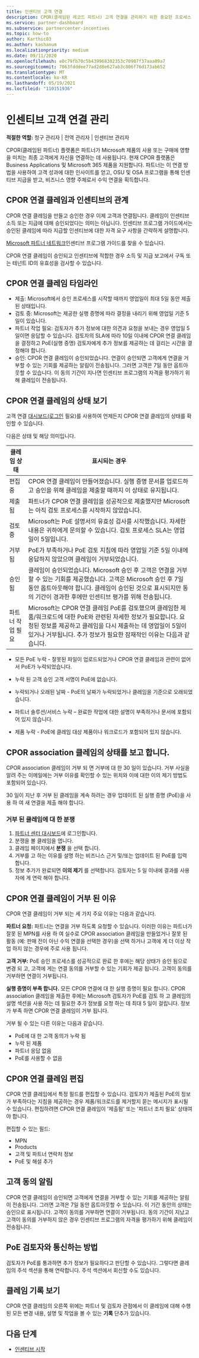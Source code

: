 ```yaml
---
title: 인센티브 고객 연결
description: CPOR(클레임된 레코드 파트너) 고객 연결을 관리하기 위한 중요한 프로세스 및 타임라인을 이해합니다.
ms.service: partner-dashboard
ms.subservice: partnercenter-incentives
ms.topic: how-to
author: Karthic83
ms.author: kashanum
ms.localizationpriority: medium
ms.date: 09/11/2020
ms.openlocfilehash: e0c79fb70c5b439968302353c70907f37aaa09a7
ms.sourcegitcommit: 7063fdddee77ad2d8e627ab3c806f76d173ab652
ms.translationtype: MT
ms.contentlocale: ko-KR
ms.lasthandoff: 05/19/2021
ms.locfileid: "110151936"
---
```

# <a name="manage-incentives-customer-associations"></a>인센티브 고객 연결 관리

**적절한 역할:** 청구 관리자 | 전역 관리자 | 인센티브 관리자

CPOR(클레임된 파트너) 플랫폼은 파트너가 Microsoft 제품의 사용 또는 구매에 영향을 미치는 최종 고객에게 자신을 연결하는 데 사용됩니다. 현재 CPOR 플랫폼은 Business Applications 및 Microsoft 365 제품을 지원합니다. 파트너는 이 연결 방법을 사용하여 고객 성과에 대한 인사이트를 얻고, OSU 및 OSA 프로그램을 통해 인센티브 지급을 받고, 비즈니스 영향 주체로서 수익 연결을 획득합니다.  

## <a name="how-your-cpor-association-claim-relates-to-incentives"></a>CPOR 연결 클레임과 인센티브의 관계

CPOR 연결 클레임을 만들고 승인한 경우 이제 고객과 연결됩니다. 클레임이 인센티브 소득 또는 지급에 대해 승인되었다는 의미는 아닙니다. 인센티브 프로그램 가이드에서는 승인된 클레임에 따라 지급할 인센티브에 대한 자격 요구 사항을 간략하게 설명합니다.

[Microsoft 파트너 네트워크](https://aka.ms/partnerincentives)인센티브 프로그램 가이드를 찾을 수 있습니다.

CPOR 연결 클레임이 승인되고 인센티브에 적합한 경우 소득 및 지급 보고에서 구독 또는 테넌트 ID의 유효성을 검사할 수 있습니다. 

## <a name="cpor-association-claims-timeline"></a>CPOR 연결 클레임 타임라인

- 제출: Microsoft에서 승인 프로세스를 시작할 때까지 영업일이 최대 5일 동안 제출된 상태입니다.
- 검토 중: Microsoft는 제공한 실행 증명에 따라 결정을 내리기 위해 영업일 기준 5일이 있습니다.
- 파트너 작업 필요: 검토자가 추가 정보에 대한 의견과 요청을 보내는 경우 영업일 5일이면 응답할 수 있습니다. 검토자의 SLA에 따라 10일 이내에 CPOR 연결 클레임을 결정하고 PoE(실행 증명) 검토자에게 추가 정보를 제공하는 데 걸리는 시간을 결정해야 합니다.
- 승인: CPOR 연결 클레임이 승인되었습니다. 연결이 승인되면 고객에게 연결을 거부할 수 있는 기회를 제공하는 알림이 전송됩니다. 그러면 고객은 7일 동안 옵트아웃할 수 있습니다. 이 동의 기간이 지나면 인센티브 프로그램의 자격을 평가하기 위해 클레임이 전송됩니다.

## <a name="view-the-status-of-your-cpor-association-claim"></a>CPOR 연결 클레임의 상태 보기

고객 연결 [대시보드(로그인](https://partner.microsoft.com/dashboard/incentives/claims/associations) 필요)를 사용하여 언제든지 CPOR 연결 클레임의 상태를 확인할 수 있습니다.

다음은 상태 및 해당 의미입니다.

| 클레임 상태 | 표시되는 경우 |
| ------ | ----------- | 
|  편집 중  | CPOR 연결 클레임이 만들어졌습니다. 실행 증명 문서를 업로드하고 승인을 위해 클레임을 제출할 때까지 이 상태로 유지됩니다.   |
|  제출됨  | 파트너가 CPOR 연결 클레임을 성공적으로 제출했지만 Microsoft는 아직 검토 프로세스를 시작하지 않았습니다.   |
|  검토 중  | Microsoft는 PoE 설명서의 유효성 검사를 시작했습니다. 자세한 내용은 귀하에게 문의할 수 있습니다. 검토 프로세스 SLA는 영업일이 5일입니다.  |
|  거부됨  | PoE가 부족하거나 PoE 검토 지침에 따라 영업일 기준 5일 이내에 응답하지 않았으며 클레임이 거부되었습니다.   |
|  승인됨  | 클레임이 승인되었습니다. Microsoft 승인 후 고객은 연결을 거부할 수 있는 기회를 제공했습니다. 고객은 Microsoft 승인 후 7일 동안 옵트아웃해야 합니다. 클레임이 승인된 것으로 표시되지만 동의 기간이 경과한 후에만 인센티브 평가를 위해 전송됩니다.   |
|  파트너 작업 필요  | Microsoft는 CPOR 연결 클레임 PoE를 검토했으며 클레임한 제품/워크로드에 대한 PoE와 관련된 자세한 정보가 필요합니다. 요청된 정보를 제공하고 클레임을 다시 제출하는 데 영업일이 5일이 있거나 거부됩니다. 추가 정보가 필요한 잠재적인 이유는 다음과 같습니다.

- 모든 PoE 누락 - 잘못된 파일이 업로드되었거나 CPOR 연결 클레임과 관련이 없어서 PoE가 누락되었습니다.

- 누락 된 고객 승인 고객 서명이 PoE에 없습니다.

- 누락되거나 오래된 날짜 - PoE의 날짜가 누락되었거나 클레임을 기준으로 오래되었습니다.

- 파트너 솔루션/서비스 누락 – 완료한 작업에 대한 설명이 부족하거나 문서에 포함되어 있지 않습니다.

- 제품 누락 - PoE에 클레임 대상 제품이나 워크로드가 포함되어 있지 않습니다. 

## <a name="dispute-the-status-of-a-cpor-association-claim"></a>CPOR association 클레임의 상태를 보고 합니다.

CPOR association 클레임이 거부 되 면 거부에 대 한 30 일이 있습니다. 거부 사실을 알려 주는 이메일에는 거부 이유를 확인할 수 있는 위치와 이에 대한 이의 제기 방법도 포함되어 있습니다.  

30 일이 지난 후 거부 된 클레임을 계속 하려는 경우 업데이트 된 실행 증명 (PoE)을 사용 하 여 새 연결을 제출 해야 합니다. 

### <a name="to-dispute-a-rejected-claim"></a>거부 된 클레임에 대 한 분쟁

1. [파트너 센터 대시보드](https://partner.microsoft.com/dashboard/)에 로그인합니다.
2. 분쟁을 볼 클레임을 엽니다.
3. 클레임 페이지에서 **분쟁** 을 선택 합니다.
4. 거부를 고 하는 이유를 설명 하는 비즈니스 근거 및/또는 업데이트 된 PoE를 입력 합니다.
5. 정보 추가가 완료되면 **이의 제기** 를 선택합니다. 검토자는 5 일 이내에 결과를 사용자에 게 연락 해야 합니다.

## <a name="reasons-a-cpor-association-claim-is-rejected"></a>CPOR 연결 클레임이 거부 된 이유

CPOR 연결 클레임이 거부 되는 세 가지 주요 이유는 다음과 같습니다.

**파트너 요청:** 파트너는 연결을 거부 하도록 요청할 수 있습니다. 이러한 이유는 파트너가 잘못 된 MPN를 사용 하 여 실수로 CPOR association 클레임을 만들었거나 잘못 된 활동 (예: 판매 전이 아닌 수익 연결을 선택한 경우)을 선택 하거나 고객에 게 더 이상 작업 하지 않는 경우에 주로 사용 됩니다.

**고객 거부:** PoE 승인 프로세스를 성공적으로 완료 한 후에는 해당 상태가 승인 됨으로 변경 되 고, 고객에 게는 연결 동의를 거부할 수 있는 기회가 제공 됩니다. 고객이 동의를 거부하면 연결이 거부됩니다.

**실행 증명이 부족 합니다.** 모든 CPOR 연결에 대 한 실행 증명이 필요 합니다. CPOR association 클레임을 제출한 후에는 Microsoft 검토자가 PoE를 검토 하 고 클레임의 설명 섹션을 사용 하는 데 필요한 추가 정보를 요청 하는 데 최대 5 일이 걸립니다. 정보가 부족 하면 CPOR 연결 클레임이 거부 됩니다.

거부 될 수 있는 다른 이유는 다음과 같습니다.

- PoE에 대 한 고객 동의가 누락 됨
- 누락 된 제품
- 파트너 응답 없음
- PoE를 사용할 수 없음

## <a name="edit-your-cpor-association-claim"></a>CPOR 연결 클레임 편집

CPOR 연결 클레임에서 특정 필드를 편집할 수 있습니다. 검토자가 제출된 PoE의 정보가 부족하다는 지침을 제공하는 경우 제품/워크로드를 제거할지 묻는 메시지가 표시될 수 있습니다. 편집하려면 CPOR 연결 클레임이 '제출됨' 또는 '파트너 조치 필요' 상태여야 합니다.

편집할 수 있는 필드:

- MPN
- Products
- 고객 및 파트너 연락처 정보
- PoE 및 해설 추가

## <a name="customer-consent-notification"></a>고객 동의 알림

CPOR 연결 클레임이 승인되면 고객에게 연결을 거부할 수 있는 기회를 제공하는 알림이 전송됩니다. 그러면 고객은 7일 동안 옵트아웃할 수 있습니다. 이 기간 동안의 상태는 승인으로 표시됩니다. 고객이 동의를 거부하면 연결이 거부됩니다. 동의 기간이 지났고 고객이 동의를 거부하지 않은 경우 인센티브 프로그램의 자격을 평가하기 위해 클레임이 전송됩니다.

## <a name="how-to-communicate-with-poe-reviewers"></a>PoE 검토자와 통신하는 방법

검토자가 PoE를 통과하면 추가 정보가 필요하다고 판단할 수 있습니다. 그렇다면 클레임의 주석 섹션을 통해 연락합니다. 주석 섹션에서 회신할 수도 있습니다.

## <a name="view-claim-history"></a>클레임 기록 보기

CPOR 연결 클레임의 오른쪽 위에는 파트너 및 검토자 관점에서 이 클레임에 대해 수행된 모든 변경 내용, 설명 및 작업을 볼 수 있는 **기록** 단추가 있습니다.

## <a name="next-steps"></a>다음 단계

- [인센티브 시작](incentives-get-started-intro.md)